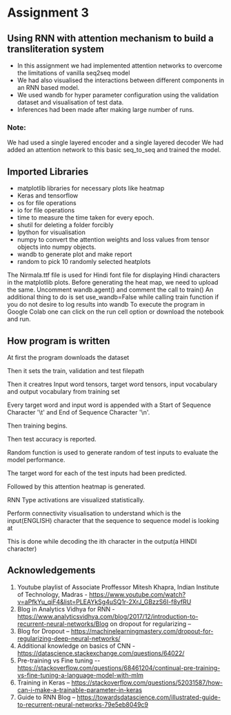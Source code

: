 # Assignment 3
## Using RNN with attention mechanism to build a transliteration system
- In this assignment we had implemented attention networks to overcome the limitations of vanilla seq2seq model 
- We had also visualised the interactions between different components in an RNN based model. 
- We used wandb for hyper parameter configuration using the validation dataset and visualisation of test data. 
- Inferences had been made after making large number of runs.
### Note:
We had used a single layered encoder and a single layered decoder
We had added an attention network to this basic seq_to_seq and trained the model.

## Imported Libraries 
- matplotlib libraries for necessary plots like heatmap
- Keras and tensorflow
- os for file operations
- io for file operations
- time to measure the time taken for every epoch.
- shutil for deleting a folder forcibly
- Ipython for visualisation
-  numpy to convert the attention weights and loss values from tensor objects into numpy objects.
- wandb to generate plot and make report
- random to pick 10 randomly selected heatplots

The Nirmala.ttf file is used for Hindi font file for displaying Hindi characters in the matplotlib plots. Before generating the heat map, we need to upload the same.
Uncomment wandb.agent() and comment the call to train()
An additional thing to do is set use_wandb=False while calling train function if you do not desire to log results into wandb
To execute the program in Google Colab one can click on the run cell option or download the notebook and run.

## How program is written
At first the program downloads the dataset 

Then it sets the train, validation and test filepath

Then it creatres Input word tensors, target word tensors, input vocabulary and output vocabulary from training set

Every target word and input word is appended with a Start of Sequence Character '\t' and End of Sequence Character '\n'.

Then training begins.

Then test accuracy is reported.

Random function is used to generate random of test inputs to evaluate the model performance.

The target word for each of the test inputs had been predicted.

Followed by this attention heatmap is generated.

RNN Type activations are visualized statistically.

Perform connectivity visualisation to understand which is the input(ENGLISH) character that the sequence to sequence model is looking at

This is done while decoding the ith character in the output(a HINDI character)

## Acknowledgements 
1.	Youtube playlist of Associate Proffessor Mitesh Khapra, Indian Institute of Technology, Madras - https://www.youtube.com/watch?v=aPfkYu_qiF4&list=PLEAYkSg4uSQ1r-2XrJ_GBzzS6I-f8yfRU
2.	Blog in Analytics Vidhya for RNN - https://www.analyticsvidhya.com/blog/2017/12/introduction-to-recurrent-neural-networks/Blog on dropout for regularizing – 
3.	Blog for Dropout – https://machinelearningmastery.com/dropout-for-regularizing-deep-neural-networks/
4.	Additional knowledge on basics of CNN - https://datascience.stackexchange.com/questions/64022/
5.	Pre-training vs Fine tuning -- https://stackoverflow.com/questions/68461204/continual-pre-training-vs-fine-tuning-a-language-model-with-mlm 
6.	Training in Keras –
https://stackoverflow.com/questions/52031587/how-can-i-make-a-trainable-parameter-in-keras
7.	Guide to RNN Blog –
 https://towardsdatascience.com/illustrated-guide-to-recurrent-neural-networks-79e5eb8049c9

